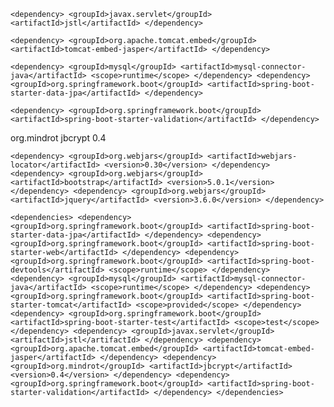 <!-- POM DEPENDENCIES -->

<!-- JAVAX Servlet (JSTL) -->
`
    <dependency>
        <groupId>javax.servlet</groupId>
        <artifactId>jstl</artifactId>
    </dependency>
`
<!-- Apache Tomcat -->
`
    <dependency>
        <groupId>org.apache.tomcat.embed</groupId>
        <artifactId>tomcat-embed-jasper</artifactId>
    </dependency>
`
<!-- mySQL -->
`
    <dependency>
    <groupId>mysql</groupId>
    <artifactId>mysql-connector-java</artifactId>
    <scope>runtime</scope>
</dependency>
<dependency>
    <groupId>org.springframework.boot</groupId>
    <artifactId>spring-boot-starter-data-jpa</artifactId>
</dependency>
`
<!-- validations -->
`
    <dependency>
        <groupId>org.springframework.boot</groupId>
        <artifactId>spring-boot-starter-validation</artifactId>
    </dependency>   
`
<!-- bcrypt -->
<dependency>
            <groupId>org.mindrot</groupId>
            <artifactId>jbcrypt</artifactId>
            <version>0.4</version>
        </dependency>

<!-- Bootstrap  -->
`
        <dependency>
            <groupId>org.webjars</groupId>
            <artifactId>webjars-locator</artifactId>
            <version>0.30</version>
        </dependency>
        <dependency>
            <groupId>org.webjars</groupId>
            <artifactId>bootstrap</artifactId>
            <version>5.0.1</version>
        </dependency>
        <dependency>
            <groupId>org.webjars</groupId>
            <artifactId>jquery</artifactId>
            <version>3.6.0</version>
        </dependency>
`

<!-- get all -->
`
<dependencies>
        <dependency>
            <groupId>org.springframework.boot</groupId>
            <artifactId>spring-boot-starter-data-jpa</artifactId>
        </dependency>
        <dependency>
            <groupId>org.springframework.boot</groupId>
            <artifactId>spring-boot-starter-web</artifactId>
        </dependency>
        <dependency>
            <groupId>org.springframework.boot</groupId>
            <artifactId>spring-boot-devtools</artifactId>
            <scope>runtime</scope>
        </dependency>
        <dependency>
            <groupId>mysql</groupId>
            <artifactId>mysql-connector-java</artifactId>
            <scope>runtime</scope>
        </dependency>
        <dependency>
            <groupId>org.springframework.boot</groupId>
            <artifactId>spring-boot-starter-tomcat</artifactId>
            <scope>provided</scope>
        </dependency>
        <dependency>
            <groupId>org.springframework.boot</groupId>
            <artifactId>spring-boot-starter-test</artifactId>
            <scope>test</scope>
        </dependency>
        <dependency>
            <groupId>javax.servlet</groupId>
            <artifactId>jstl</artifactId>
        </dependency>
        <dependency>
            <groupId>org.apache.tomcat.embed</groupId>
            <artifactId>tomcat-embed-jasper</artifactId>
        </dependency>
        <dependency>
            <groupId>org.mindrot</groupId>
            <artifactId>jbcrypt</artifactId>
            <version>0.4</version>
        </dependency>
        <dependency>
            <groupId>org.springframework.boot</groupId>
            <artifactId>spring-boot-starter-validation</artifactId>
        </dependency>
    </dependencies>
`